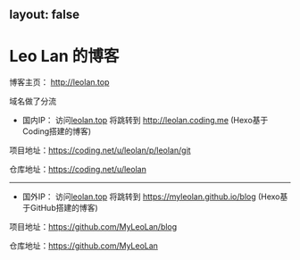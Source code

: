 layout: false
---

# Leo Lan 的博客
博客主页：
http://leolan.top

域名做了分流

* 国内IP：
访问[leolan.top] 将跳转到
 http://leolan.coding.me  (Hexo基于Coding搭建的博客)

项目地址：https://coding.net/u/leolan/p/leolan/git

仓库地址：https://coding.net/u/leolan

---
* 国外IP：
访问[leolan.top] 将跳转到
 https://myleolan.github.io/blog   (Hexo基于GitHub搭建的博客)

项目地址：https://github.com/MyLeoLan/blog

仓库地址：https://github.com/MyLeoLan


[leolan.top]:http://leolan.top